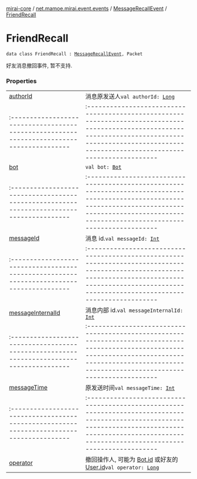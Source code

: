 [mirai-core](../../../index.md) / [net.mamoe.mirai.event.events](../../index.md) / [MessageRecallEvent](../index.md) / [FriendRecall](./index.md)

# FriendRecall

`data class FriendRecall : `[`MessageRecallEvent`](../index.md)`, Packet`

好友消息撤回事件, 暂不支持.

### Properties
|||
|:----------------------------------------------------------------------------------------|:---------------------------------------------------------------------------------------------------------------------------------------------------------------------------------------------------------|
| [authorId](author-id.md) | 消息原发送人`val authorId: `[`Long`](https://kotlinlang.org/api/latest/jvm/stdlib/kotlin/-long/index.html) ||||
|:----------------------------------------------------------------------------------------|:---------------------------------------------------------------------------------------------------------------------------------------------------------------------------------------------------------|
| [bot](bot.md) | `val bot: `[`Bot`](../../../net.mamoe.mirai/-bot/index.md) ||||
|:----------------------------------------------------------------------------------------|:---------------------------------------------------------------------------------------------------------------------------------------------------------------------------------------------------------|
| [messageId](message-id.md) | 消息 id.`val messageId: `[`Int`](https://kotlinlang.org/api/latest/jvm/stdlib/kotlin/-int/index.html) ||||
|:----------------------------------------------------------------------------------------|:---------------------------------------------------------------------------------------------------------------------------------------------------------------------------------------------------------|
| [messageInternalId](message-internal-id.md) | 消息内部 id.`val messageInternalId: `[`Int`](https://kotlinlang.org/api/latest/jvm/stdlib/kotlin/-int/index.html) ||||
|:----------------------------------------------------------------------------------------|:---------------------------------------------------------------------------------------------------------------------------------------------------------------------------------------------------------|
| [messageTime](message-time.md) | 原发送时间`val messageTime: `[`Int`](https://kotlinlang.org/api/latest/jvm/stdlib/kotlin/-int/index.html) ||||
|:----------------------------------------------------------------------------------------|:---------------------------------------------------------------------------------------------------------------------------------------------------------------------------------------------------------|
| [operator](operator.md) | 撤回操作人, 可能为 [Bot.id](../../../net.mamoe.mirai/-bot/id.md) 或好友的 [User.id](../../../net.mamoe.mirai.contact/-user/id.md)`val operator: `[`Long`](https://kotlinlang.org/api/latest/jvm/stdlib/kotlin/-long/index.html) |

